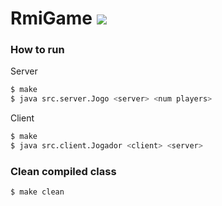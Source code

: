 # RmiGame ![](https://img.shields.io/badge/status-stable-orange)

### How to run

Server
```sh
$ make
$ java src.server.Jogo <server> <num players>
```

Client
```sh
$ make
$ java src.client.Jogador <client> <server>
```

### Clean compiled class

```sh
$ make clean
```